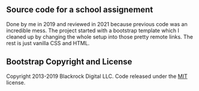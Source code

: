 ## Source code for a school assignement
Done by me in 2019 and reviewed in 2021 because previous code was an incredible mess.
The project started with a bootstrap template which I cleaned up by changing the whole setup into those pretty remote links.
The rest is just vanilla CSS and HTML.

## Bootstrap Copyright and License

Copyright 2013-2019 Blackrock Digital LLC. Code released under the [MIT](https://github.com/BlackrockDigital/startbootstrap-scrolling-nav/blob/gh-pages/LICENSE) license.
